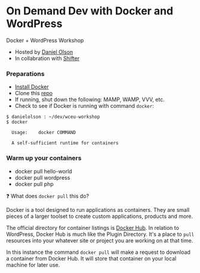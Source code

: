 # On Demand Dev with Docker and WordPress

Docker + WordPress Workshop

- Hosted by [Daniel Olson](https://twitter.com/emaildano)
- In collabration with [Shifter](https://getshifter.io)

### Preparations

- [Install Docker](https://docs.docker.com/install/#supported-platforms)
- Clone this [repo](https://github.com/getshifter/wceu-workshop)
- If running, shut down the following: MAMP, WAMP, VVV, etc.
- Check to see if Docker is running with command `docker`:

```
$ danielolson : ~/dev/wceu-workshop
$ docker
  
  Usage:	docker COMMAND
  
  A self-sufficient runtime for containers
```

### Warm up your containers

- docker pull hello-world
- docker pull wordpress
- docker pull php

:question: What does `docker pull` this do?

Docker is a tool designed to run applications as containers. They are small pieces of a larger toolset to create custom applications, products and more.

The official directory for container listings is [Docker Hub](https://hub.docker.com/). In relation to WordPress, Docker Hub is much like the Plugin Directory. It's a place to `pull` resources into your whatever site or project you are working on at that time.

In this instance the command `docker pull` will make a request to download a container from Docker Hub. It will store that container on your local machine for later use.
